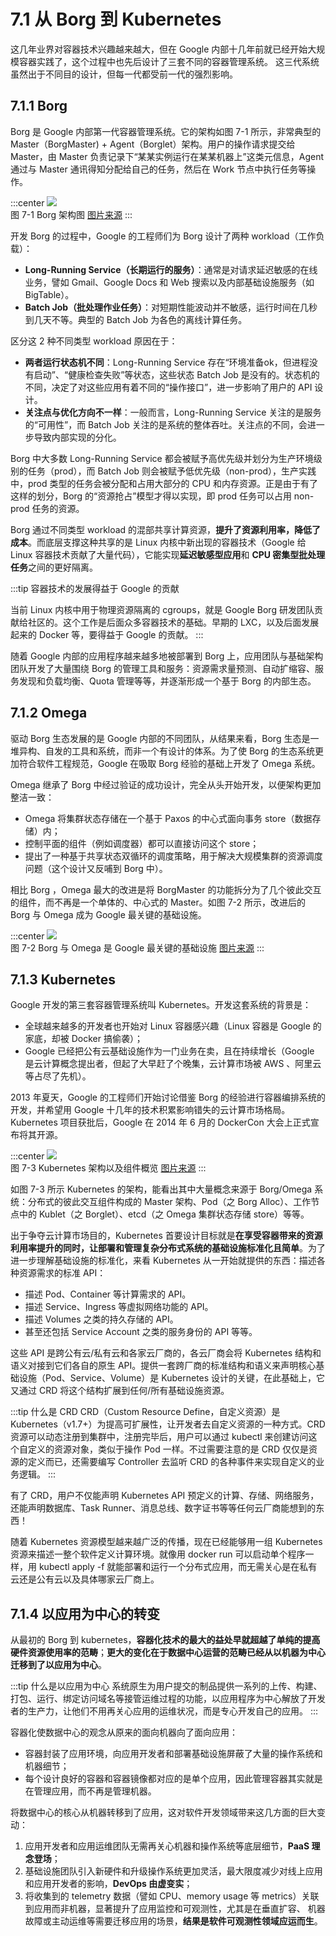 # 7.1 从 Borg 到 Kubernetes

这几年业界对容器技术兴趣越来越大，但在 Google 内部十几年前就已经开始大规模容器实践了，这个过程中也先后设计了三套不同的容器管理系统。 这三代系统虽然出于不同目的设计，但每一代都受前一代的强烈影响。

## 7.1.1 Borg
Borg 是 Google 内部第一代容器管理系统。它的架构如图 7-1 所示，非常典型的 Master（BorgMaster) + Agent（Borglet）架构。用户的操作请求提交给 Master，由 Master 负责记录下“某某实例运行在某某机器上”这类元信息，Agent 通过与 Master 通讯得知分配给自己的任务，然后在 Work 节点中执行任务等操作。

:::center
  ![](../assets/borg-arch.png)<br/>
  图 7-1 Borg 架构图 [图片来源](https://research.google/pubs/large-scale-cluster-management-at-google-with-borg/)
:::

开发 Borg 的过程中，Google 的工程师们为 Borg 设计了两种 workload（工作负载）：
- **Long-Running Service（长期运行的服务）**：通常是对请求延迟敏感的在线业务，譬如 Gmail、Google Docs 和 Web 搜索以及内部基础设施服务（如 BigTable）。
- **Batch Job（批处理作业任务）**：对短期性能波动并不敏感，运行时间在几秒到几天不等。典型的 Batch Job 为各色的离线计算任务。

区分这 2 种不同类型 workload 原因在于：

- **两者运行状态机不同**：Long-Running Service 存在“环境准备ok，但进程没有启动”、“健康检查失败”等状态，这些状态 Batch Job 是没有的。状态机的不同，决定了对这些应用有着不同的“操作接口”，进一步影响了用户的 API 设计。
- **关注点与优化方向不一样**：一般而言，Long-Running Service 关注的是服务的“可用性”，而 Batch Job 关注的是系统的整体吞吐。关注点的不同，会进一步导致内部实现的分化。

Borg 中大多数 Long-Running Service 都会被赋予高优先级并划分为生产环境级别的任务（prod），而 Batch Job 则会被赋予低优先级（non-prod），生产实践中，prod 类型的任务会被分配和占用大部分的 CPU 和内存资源。正是由于有了这样的划分，Borg 的“资源抢占”模型才得以实现，即 prod 任务可以占用 non-prod 任务的资源。

Borg 通过不同类型 workload 的混部共享计算资源，**提升了资源利用率，降低了成本**。而底层支撑这种共享的是 Linux 内核中新出现的容器技术（Google 给 Linux 容器技术贡献了大量代码），它能实现**延迟敏感型应用**和 **CPU 密集型批处理任务**之间的更好隔离。

:::tip 容器技术的发展得益于 Google 的贡献

当前 Linux 内核中用于物理资源隔离的 cgroups，就是 Google Borg 研发团队贡献给社区的。这个工作是后面众多容器技术的基础。早期的 LXC，以及后面发展起来的 Docker 等，要得益于 Google 的贡献。
:::

随着 Google 内部的应用程序越来越多地被部署到 Borg 上，应用团队与基础架构团队开发了大量围绕 Borg 的管理工具和服务：资源需求量预测、自动扩缩容、服务发现和负载均衡、Quota 管理等等，并逐渐形成一个基于 Borg 的内部生态。

## 7.1.2 Omega

驱动 Borg 生态发展的是 Google 内部的不同团队，从结果来看，Borg 生态是一堆异构、自发的工具和系统，而非一个有设计的体系。为了使 Borg 的生态系统更加符合软件工程规范，Google 在吸取 Borg 经验的基础上开发了 Omega 系统。

Omega 继承了 Borg 中经过验证的成功设计，完全从头开始开发，以便架构更加整洁一致：
- Omega 将集群状态存储在一个基于 Paxos 的中心式面向事务 store（数据存储）内；
- 控制平面的组件（例如调度器）都可以直接访问这个 store；
- 提出了一种基于共享状态双循环的调度策略，用于解决大规模集群的资源调度问题（这个设计又反哺到 Borg 中）。

相比 Borg ，Omega 最大的改进是将 BorgMaster 的功能拆分为了几个彼此交互的组件，而不再是一个单体的、中心式的 Master。如图 7-2 所示，改进后的 Borg 与 Omega 成为 Google 最关键的基础设施。

:::center
  ![](../assets/Borg.jpeg) <br/>
  图 7-2 Borg 与 Omega 是 Google 最关键的基础设施 [图片来源](https://cs.brown.edu/~malte/pub/dissertations/phd-final.pdf)
:::

## 7.1.3 Kubernetes

Google 开发的第三套容器管理系统叫 Kubernetes。开发这套系统的背景是：
- 全球越来越多的开发者也开始对 Linux 容器感兴趣（Linux 容器是 Google 的家底，却被 Docker 搞偷袭）；
- Google 已经把公有云基础设施作为一门业务在卖，且在持续增长（Google 是云计算概念提出者，但起了大早赶了个晚集，云计算市场被 AWS 、阿里云等占尽了先机）。

2013 年夏天，Google 的工程师们开始讨论借鉴 Borg 的经验进行容器编排系统的开发，并希望用 Google 十几年的技术积累影响错失的云计算市场格局。Kubernetes 项目获批后，Google 在 2014 年 6 月的 DockerCon 大会上正式宣布将其开源。

:::center
  ![](../assets/k8s-arch.svg)<br/>
  图 7-3 Kubernetes 架构以及组件概览 [图片来源](https://link.medium.com/oWobLWzCQJb)
:::

如图 7-3 所示 Kubernetes 的架构，能看出其中大量概念来源于 Borg/Omega 系统：分布式的彼此交互组件构成的 Master 架构、Pod（之 Borg Alloc）、工作节点中的 Kublet（之 Borglet）、etcd（之 Omega 集群状态存储 store）等等。

出于争夺云计算市场目的，Kubernetes 首要设计目标就是**在享受容器带来的资源利用率提升的同时，让部署和管理复杂分布式系统的基础设施标准化且简单**。为了进一步理解基础设施的标准化，来看 Kubernetes 从一开始就提供的东西：描述各种资源需求的标准 API：

- 描述 Pod、Container 等计算需求的 API。
- 描述 Service、Ingress 等虚拟网络功能的 API。
- 描述 Volumes 之类的持久存储的 API。
- 甚至还包括 Service Account 之类的服务身份的 API 等等。

这些 API 是跨公有云/私有云和各家云厂商的，各云厂商会将 Kubernetes 结构和语义对接到它们各自的原生 API。提供一套跨厂商的标准结构和语义来声明核心基础设施（Pod、Service、Volume）是 Kubernetes 设计的关键，在此基础上，它又通过 CRD 将这个结构扩展到任何/所有基础设施资源。

:::tip 什么是 CRD
CRD（Custom Resource Define，自定义资源）是 Kubernetes（v1.7+）为提高可扩展性，让开发者去自定义资源的一种方式。CRD 资源可以动态注册到集群中，注册完毕后，用户可以通过 kubectl 来创建访问这个自定义的资源对象，类似于操作 Pod 一样。不过需要注意的是 CRD 仅仅是资源的定义而已，还需要编写 Controller 去监听 CRD 的各种事件来实现自定义的业务逻辑。
:::

有了 CRD，用户不仅能声明 Kubernetes API 预定义的计算、存储、网络服务，还能声明数据库、Task Runner、消息总线、数字证书等等任何云厂商能想到的东西！

随着 Kubernetes 资源模型越来越广泛的传播，现在已经能够用一组 Kubernetes 资源来描述一整个软件定义计算环境。就像用 docker run 可以启动单个程序一样，用 kubectl apply -f 就能部署和运行一个分布式应用，而无需关心是在私有云还是公有云以及具体哪家云厂商上。

## 7.1.4 以应用为中心的转变

从最初的 Borg 到 kubernetes，**容器化技术的最大的益处早就超越了单纯的提高硬件资源使用率的范畴**；**更大的变化在于数据中心运营的范畴已经从以机器为中心迁移到了以应用为中心**。

:::tip 什么是以应用为中心
系统原生为用户提交的制品提供一系列的上传、构建、打包、运行、绑定访问域名等接管运维过程的功能，以应用程序为中心解放了开发者的生产力，让他们不用再关心应用的运维状况，而是专心开发自己的应用。
:::

容器化使数据中心的观念从原来的面向机器向了面向应用：

- 容器封装了应用环境，向应用开发者和部署基础设施屏蔽了大量的操作系统和机器细节；
- 每个设计良好的容器和容器镜像都对应的是单个应用，因此管理容器其实就是在管理应用，而不再是管理机器。

将数据中心的核心从机器转移到了应用，这对软件开发领域带来这几方面的巨大变动：

1. 应用开发者和应用运维团队无需再关心机器和操作系统等底层细节，**PaaS 理念登场**；
2. 基础设施团队引入新硬件和升级操作系统更加灵活，最大限度减少对线上应用和应用开发者的影响，**DevOps 由虚变实**；
3. 将收集到的 telemetry 数据（譬如 CPU、memory usage 等 metrics）关联到应用而非机器，显著提升了应用监控和可观测性，尤其是在垂直扩容、 机器故障或主动运维等需要迁移应用的场景，**结果是软件可观测性领域应运而生**。
